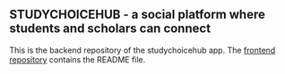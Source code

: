 ## STUDYCHOICEHUB - a social platform where students and scholars can connect

This is the backend repository of the studychoicehub app. The [frontend repository](https://github.com/carlijnweijer/STUDYCHOICEHUB-frontend) contains the README file.
